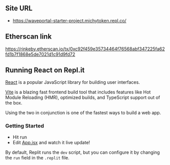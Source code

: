 ## Site URL 
- https://waveportal-starter-project.michytoken.repl.co/

## Etherscan link
https://rinkeby.etherscan.io/tx/0xc92f459e35734464f76568abf347225fa62fd1b7f1868e5de7021d1c91d9fd72






## Running React on Repl.it

[React](https://reactjs.org/) is a popular JavaScript library for building user interfaces.

[Vite](https://vitejs.dev/) is a blazing fast frontend build tool that includes features like Hot Module Reloading (HMR), optimized builds, and TypeScript support out of the box.

Using the two in conjunction is one of the fastest ways to build a web app.

### Getting Started
- Hit run
- Edit [App.jsx](#src/App.jsx) and watch it live update!

By default, Replit runs the `dev` script, but you can configure it by changing the `run` field in the `.replit` file.
